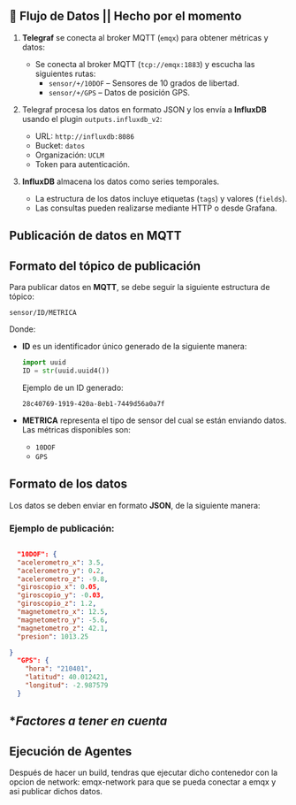 ## 🔄 **Flujo de Datos || Hecho por el momento**
1. **Telegraf** se conecta al broker MQTT (`emqx`) para obtener métricas y datos:  
   - Se conecta al broker MQTT (`tcp://emqx:1883`) y escucha las siguientes rutas:  
     - `sensor/+/10DOF` – Sensores de 10 grados de libertad.  
     - `sensor/+/GPS` – Datos de posición GPS.  
  
2. Telegraf procesa los datos en formato JSON y los envía a **InfluxDB** usando el plugin `outputs.influxdb_v2`:
   - URL: `http://influxdb:8086`  
   - Bucket: `datos`  
   - Organización: `UCLM`  
   - Token para autenticación.  

3. **InfluxDB** almacena los datos como series temporales.  
   - La estructura de los datos incluye etiquetas (`tags`) y valores (`fields`).  
   - Las consultas pueden realizarse mediante HTTP o desde Grafana.


##  **Publicación de datos en MQTT**
## Formato del tópico de publicación
Para publicar datos en **MQTT**, se debe seguir la siguiente estructura de tópico:

```plaintext
sensor/ID/METRICA
```

Donde:
- **ID** es un identificador único generado de la siguiente manera:
  
  ```python
  import uuid
  ID = str(uuid.uuid4())
  ```
  
  Ejemplo de un ID generado:
  
  ```plaintext
  28c40769-1919-420a-8eb1-7449d56a0a7f
  ```
- **METRICA** representa el tipo de sensor del cual se están enviando datos. Las métricas disponibles son:
  
  - `10DOF`
  - `GPS`

## Formato de los datos
Los datos se deben enviar en formato **JSON**, de la siguiente manera:

### Ejemplo de publicación:

```json

  "10DOF": {
  "acelerometro_x": 3.5,  
  "acelerometro_y": 0.2, 
  "acelerometro_z": -9.8, 
  "giroscopio_x": 0.05,  
  "giroscopio_y": -0.03,  
  "giroscopio_z": 1.2,    
  "magnetometro_x": 12.5, 
  "magnetometro_y": -5.6,
  "magnetometro_z": 42.1, 
  "presion": 1013.25       

}
  "GPS": {
    "hora": "210401",
    "latitud": 40.012421,
    "longitud": -2.987579
  }

```
##  **Factores a tener en cuenta*
## Ejecución de Agentes
Después de hacer un build, tendras que ejecutar dicho contenedor con la opcion de network: emqx-network para que se pueda conectar a emqx y asi publicar dichos datos.

